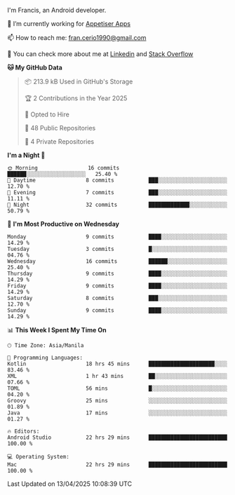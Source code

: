 
I'm Francis, an Android developer.

🔭 I’m currently working for [Appetiser Apps](http://appetiser.com.au)

📫 How to reach me: fran.cerio1990@gmail.com

👀 You can check more about me at [Linkedin](https://www.linkedin.com/in/francerio/) and [Stack Overflow](https://stackoverflow.com/users/1614267/fran-ceriu)



<!--START_SECTION:waka-->
**🐱 My GitHub Data** 

> 📦 213.9 kB Used in GitHub's Storage 
 > 
> 🏆 2 Contributions in the Year 2025
 > 
> 💼 Opted to Hire
 > 
> 📜 48 Public Repositories 
 > 
> 🔑 4 Private Repositories 
 > 
**I'm a Night 🦉** 

```text
🌞 Morning                16 commits          ██████░░░░░░░░░░░░░░░░░░░   25.40 % 
🌆 Daytime                8 commits           ███░░░░░░░░░░░░░░░░░░░░░░   12.70 % 
🌃 Evening                7 commits           ███░░░░░░░░░░░░░░░░░░░░░░   11.11 % 
🌙 Night                  32 commits          █████████████░░░░░░░░░░░░   50.79 % 
```
📅 **I'm Most Productive on Wednesday** 

```text
Monday                   9 commits           ████░░░░░░░░░░░░░░░░░░░░░   14.29 % 
Tuesday                  3 commits           █░░░░░░░░░░░░░░░░░░░░░░░░   04.76 % 
Wednesday                16 commits          ██████░░░░░░░░░░░░░░░░░░░   25.40 % 
Thursday                 9 commits           ████░░░░░░░░░░░░░░░░░░░░░   14.29 % 
Friday                   9 commits           ████░░░░░░░░░░░░░░░░░░░░░   14.29 % 
Saturday                 8 commits           ███░░░░░░░░░░░░░░░░░░░░░░   12.70 % 
Sunday                   9 commits           ████░░░░░░░░░░░░░░░░░░░░░   14.29 % 
```


📊 **This Week I Spent My Time On** 

```text
🕑︎ Time Zone: Asia/Manila

💬 Programming Languages: 
Kotlin                   18 hrs 45 mins      █████████████████████░░░░   83.46 % 
XML                      1 hr 43 mins        ██░░░░░░░░░░░░░░░░░░░░░░░   07.66 % 
TOML                     56 mins             █░░░░░░░░░░░░░░░░░░░░░░░░   04.20 % 
Groovy                   25 mins             ░░░░░░░░░░░░░░░░░░░░░░░░░   01.89 % 
Java                     17 mins             ░░░░░░░░░░░░░░░░░░░░░░░░░   01.27 % 

🔥 Editors: 
Android Studio           22 hrs 29 mins      █████████████████████████   100.00 % 

💻 Operating System: 
Mac                      22 hrs 29 mins      █████████████████████████   100.00 % 
```


 Last Updated on 13/04/2025 10:08:39 UTC
<!--END_SECTION:waka-->

